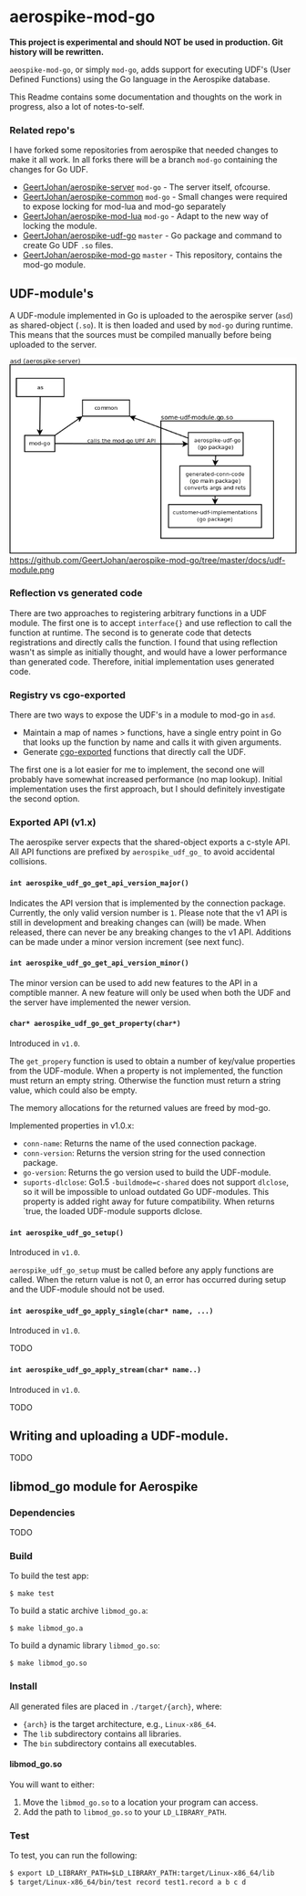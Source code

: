 # aerospike-mod-go

**This project is experimental and should NOT be used in production. Git history will be rewritten.**

`aeospike-mod-go`, or simply `mod-go`, adds support for executing UDF's (User Defined Functions) using the Go language in the Aerospike database.

This Readme contains some documentation and thoughts on the work in progress, also a lot of notes-to-self.

### Related repo's
I have forked some repositories from aerospike that needed changes to make it all work. In all forks there will be a branch `mod-go` containing the changes for Go UDF.

 - [GeertJohan/aerospike-server](https://github.com/GeertJohan/aerospike-server) `mod-go` - The server itself, ofcourse.
 - [GeertJohan/aerospike-common](https://github.com/GeertJohan/aerospike-common) `mod-go` - Small changes were required to expose locking for mod-lua and mod-go separately
 - [GeertJohan/aerospike-mod-lua](https://github.com/GeertJohan/aerospike-server) `mod-go` - Adapt to the new way of locking the module.
 - [GeertJohan/aerospike-udf-go](https://github.com/GeertJohan/aerospike-udf-go) `master` - Go package and command to create Go UDF `.so` files.
 - [GeertJohan/aerospike-mod-go](https://github.com/GeertJohan/aerospike-mod-go) `master` - This repository, contains the mod-go module.

## UDF-module's

A UDF-module implemented in Go is uploaded to the aerospike server (`asd`) as shared-object (`.so`). It is then loaded and used by `mod-go` during runtime. This means that the sources must be compiled manually before being uploaded to the server.

![Project Layout](docs/udf-module.png)
https://github.com/GeertJohan/aerospike-mod-go/tree/master/docs/udf-module.png

### Reflection vs generated code

There are two approaches to registering arbitrary functions in a UDF module. The first one is to accept `interface{}` and use reflection to call the function at runtime. The second is to generate code that detects registrations and directly calls the function. I found that using reflection wasn't as simple as initially thought, and would have a lower performance than generated code. Therefore, initial implementation uses generated code.

### Registry vs cgo-exported

There are two ways to expose the UDF's in a module to mod-go in `asd`.
 - Maintain a map of names > functions, have a single entry point in Go that looks up the function by name and calls it with given arguments.
 - Generate [cgo-exported](http://golang.org/cmd/cgo/#hdr-C_references_to_Go) functions that directly call the UDF.

The first one is a lot easier for me to implement, the second one will probably have somewhat increased performance (no map lookup).
Initial implementation uses the first approach, but I should definitely investigate the second option.

### Exported API (v1.x)

The aerospike server expects that the shared-object exports a c-style API. All API functions are prefixed by `aerospike_udf_go_` to avoid accidental collisions.

#### `int aerospike_udf_go_get_api_version_major()`

Indicates the API version that is implemented by the connection package. Currently, the only valid version number is `1`. Please note that the v1 API is still in development and breaking changes can (will) be made. When released, there can never be any breaking changes to the v1 API. Additions can be made under a minor version increment (see next func).

#### `int aerospike_udf_go_get_api_version_minor()`

The minor version can be used to add new features to the API in a comptible manner. A new feature will only be used when both the UDF and the server have implemented the newer version.

#### `char* aerospike_udf_go_get_property(char*)`

Introduced in `v1.0`.

The `get_propery` function is used to obtain a number of key/value properties from the UDF-module. When a property is not implemented, the function must return an empty string. Otherwise the function must return a string value, which could also be empty.

The memory allocations for the returned values are freed by mod-go.

Implemented properties in v1.0.x:
 - `conn-name`: Returns the name of the used connection package.
 - `conn-version`: Returns the version string for the used connection package.
 - `go-version`: Returns the go version used to build the UDF-module.
 - `suports-dlclose`: Go1.5 `-buildmode=c-shared` does not support `dlclose`, so it will be impossible to unload outdated Go UDF-modules. This property is added right away for future compatibility. When returns `true, the loaded UDF-module supports dlclose.

#### `int aerospike_udf_go_setup()`

Introduced in `v1.0`.

`aerospike_udf_go_setup` must be called before any apply functions are called.
When the return value is not 0, an error has occurred during setup and the UDF-module should not be used.


#### `int aerospike_udf_go_apply_single(char* name, ...)`

Introduced in `v1.0`.

TODO

#### `int aerospike_udf_go_apply_stream(char* name..)`

Introduced in `v1.0`.

TODO

## Writing and uploading a UDF-module.

TODO

## libmod_go module for Aerospike

### Dependencies

TODO

### Build

To build the test app:

	$ make test

To build a static archive `libmod_go.a`:

	$ make libmod_go.a

To build a dynamic library `libmod_go.so`:

	$ make libmod_go.so

### Install

All generated files are placed in `./target/{arch}`, where:

- `{arch}` is the target architecture, e.g., `Linux-x86_64`.
- The `lib` subdirectory contains all libraries.
- The `bin` subdirectory contains all executables.

#### libmod_go.so

You will want to either:

1. Move the `libmod_go.so` to a location your program can access.
2. Add the path to `libmod_go.so` to your `LD_LIBRARY_PATH`.

### Test

To test, you can run the following:

	$ export LD_LIBRARY_PATH=$LD_LIBRARY_PATH:target/Linux-x86_64/lib
	$ target/Linux-x86_64/bin/test record test1.record a b c d
